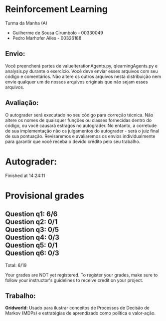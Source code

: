 # Reinforcement Learning

Turma da Manha (A)

- Guilherme de Sousa Cirumbolo - 00330049
- Pedro Marhofer Alles - 00326188

## Envio:
Você preencherá partes de valueIterationAgents.py, qlearningAgents.py e 
analysis.py durante o exercício. Você deve enviar esses arquivos com seu código 
e  comentários.  Não  altere  os  outros  arquivos  nesta  distribuição  nem  envie 
qualquer um de nossos arquivos originais que não sejam esses arquivos.

## Avaliação:  
O autograder será executado no seu código para correção técnica. Não altere os 
nomes  de  quaisquer  funções  ou  classes  fornecidas  dentro  do  código,  ou  você 
causará estragos no autograder. No entanto, a corretude de sua implementação não  os  julgamentos  do  autograder  -  será  o  juiz  final  de  sua  pontuação. 
Revisaremos  e  avaliaremos  os  envios  individualmente  para  garantir  que  você 
receba o devido crédito pelo seu trabalho.

# Autograder:

Finished at 14:24:11

Provisional grades
==================
Question q1: 6/6  
Question q2: 0/1  
Question q3: 0/5  
Question q4: 0/3  
Question q5: 0/1  
Question q6: 0/3 
------------------
Total: 6/19

Your grades are NOT yet registered.  To register your grades, make sure
to follow your instructor's guidelines to receive credit on your project.


## Trabalho:

**Gridworld:** Usado para ilustrar conceitos de Processos de Decisão de Markov (MDPs) e estratégias de aprendizado como política e valor-ação.
